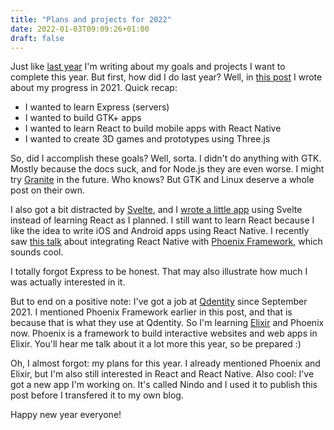 ```yaml
---
title: "Plans and projects for 2022"
date: 2022-01-03T09:09:26+01:00
draft: false
---
```


Just like [last year](https://blog.geheimesite.nl/2021/01/dit-wil-ik-leren-in-2021.html) I'm writing about my goals and projects I want to complete this year. But first, how did I do last year? Well, in [this post](https://blog.geheimesite.nl/2021/07/waar-ben-ik-momenteel-in-mijn-plannen.html) I wrote about my progress in 2021. Quick recap:

- I wanted to learn Express (servers)
- I wanted to build GTK+ apps
- I wanted to learn React to build mobile apps with React Native
- I wanted to create 3D games and prototypes using Three.js

So, did I accomplish these goals? Well, sorta. I didn't do anything with GTK. Mostly because the docs suck, and for Node.js they are even worse. I might try [Granite](https://valadoc.org/granite/Granite.html) in the future. Who knows? But GTK and Linux deserve a whole post on their own.

I also got a bit distracted by [Svelte](https://svelte.dev/), and I [wrote a little app](https://blog.geheimesite.nl/2021/08/hallo-svelte.html) using Svelte instead of learning React as I planned. I still want to learn React because I like the idea to write iOS and Android apps using React Native. I recently saw [this talk](https://www.youtube.com/watch?v=Kbhl379x1cw) about integrating React Native with [Phoenix Framework](https://www.phoenixframework.org), which sounds cool.

I totally forgot Express to be honest. That may also illustrate how much I was actually interested in it.

But to end on a positive note: I've got a job at [Qdentity](https://qdentity.nl) since September 2021. I mentioned Phoenix Framework earlier in this post, and that is because that is what they use at Qdentity. So I'm learning [Elixir](https://elixir-lang.org) and Phoenix now. Phoenix is a framework to build interactive websites and web apps in Elixir. You'll hear me talk about it a lot more this year, so be prepared :)

Oh, I almost forgot: my plans for this year. I already mentioned Phoenix and Elixir, but I'm also still interested in React and React Native. Also cool: I've got a new app I'm working on. It's called Nindo and I used it to publish this post before I transfered it to my own blog.

Happy new year everyone!
